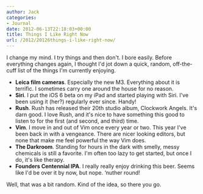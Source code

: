 ```yaml
---
author: Jack
categories:
- Journal
date: 2012-06-13T22:18:03+00:00
title: Things I Like Right Now
url: /2012/20126things-i-like-right-now/
---
```


I change my mind. I try things and then don't. I bore easily. Before everything changes again, I thought I'd jot down a quick, random, off-the-cuff list of the things I'm currently enjoying.

  * **Leica film cameras**. Especially the new M3. Everything about it is terrific. I sometimes carry one around the house for no reason.
  * **Siri**. I put the iOS 6 beta on my iPad and started playing with Siri. I've been using it (her?) regularly ever since. Handy!
  * **Rush**. Rush has released their 20th studio album, Clockwork Angels. It's darn good. I love Rush, and it's nice to have something this good to listen to for the first (and second, and third) time.
  * **Vim**. I move in and out of Vim once every year or two. This year I've been back in with a vengeance. There are nicer looking editors, but none that make me feel powerful the way Vim does.
  * **The Darkroom**. Standing for hours in the dark with smelly, messy chemicals is still a favorite. I'm often too lazy to get started, but once I do, it's like therapy.
  * **Founders Centennial IPA**. I really really enjoy drinking this beer. Seems like I'd be over it by now, but nope. &#8216;nuther round!

Well, that was a bit random. Kind of the idea, so there you go.